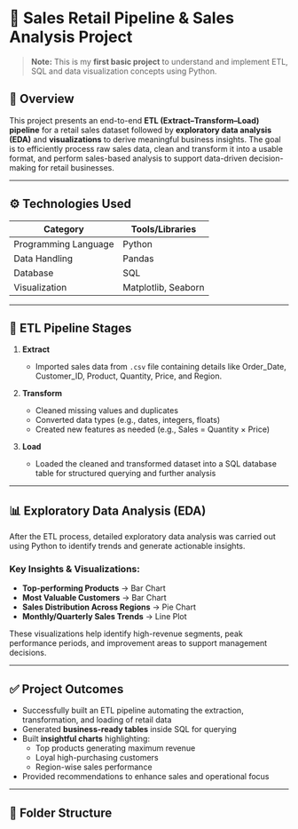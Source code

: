 # 🛒 Sales Retail Pipeline & Sales Analysis Project

> **Note:** This is my **first basic project** to understand and implement ETL, SQL and data visualization concepts using Python.

## 📌 Overview

This project presents an end-to-end **ETL (Extract–Transform–Load) pipeline** for a retail sales dataset followed by **exploratory data analysis (EDA)** and **visualizations** to derive meaningful business insights. The goal is to efficiently process raw sales data, clean and transform it into a usable format, and perform sales-based analysis to support data-driven decision-making for retail businesses.

---

## ⚙️ Technologies Used

| Category              | Tools/Libraries                      |
|----------------------|--------------------------------------|
| Programming Language | Python                                |
| Data Handling        | Pandas                                |
| Database             | SQL                                   |
| Visualization        | Matplotlib, Seaborn                   |

---

## 🔄 ETL Pipeline Stages

1. **Extract**
   - Imported sales data from `.csv` file containing details like Order_Date, Customer_ID, Product, Quantity, Price, and Region.

2. **Transform**
   - Cleaned missing values and duplicates  
   - Converted data types (e.g., dates, integers, floats)  
   - Created new features as needed (e.g., Sales = Quantity × Price)

3. **Load**
   - Loaded the cleaned and transformed dataset into a SQL database table for structured querying and further analysis

---

## 📊 Exploratory Data Analysis (EDA)

After the ETL process, detailed exploratory data analysis was carried out using Python to identify trends and generate actionable insights.

### Key Insights & Visualizations:
- **Top-performing Products** → Bar Chart  
- **Most Valuable Customers** → Bar Chart  
- **Sales Distribution Across Regions** → Pie Chart  
- **Monthly/Quarterly Sales Trends** → Line Plot

These visualizations help identify high-revenue segments, peak performance periods, and improvement areas to support management decisions.

---

## ✅ Project Outcomes

- Successfully built an ETL pipeline automating the extraction, transformation, and loading of retail data
- Generated **business-ready tables** inside SQL for querying
- Built **insightful charts** highlighting:
  - Top products generating maximum revenue
  - Loyal high-purchasing customers
  - Region-wise sales performance
- Provided recommendations to enhance sales and operational focus

---

## 📁 Folder Structure


